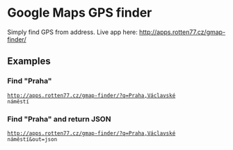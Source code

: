 Google Maps GPS finder
======================

Simply find GPS from address. Live app here: http://apps.rotten77.cz/gmap-finder/

## Examples

### Find "Praha"

<code>http://apps.rotten77.cz/gmap-finder/?q=Praha,Václavské náměstí</code>

### Find "Praha" and return JSON

<code>http://apps.rotten77.cz/gmap-finder/?q=Praha,Václavské náměstí&out=json</code>